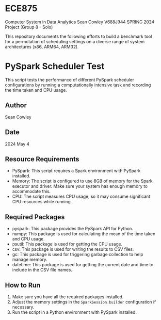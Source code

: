 # ECE875
Computer System in Data Analytics
Sean Cowley
V688J944
SPRING 2024
Project (Group 8 - Solo)

This repository documents the following efforts to build a benchmark tool for a permutation of scheduling settings on a diverse range of system architectures (x86, ARM64, ARM32).

# PySpark Scheduler Test

This script tests the performance of different PySpark scheduler configurations by running a computationally intensive task and recording the time taken and CPU usage.

## Author

Sean Cowley

## Date

2024 May 4

## Resource Requirements

- PySpark: This script requires a Spark environment with PySpark installed.
- Memory: The script is configured to use 8GB of memory for the Spark executor and driver. Make sure your system has enough memory to accommodate this.
- CPU: The script measures CPU usage, so it may consume significant CPU resources while running.

## Required Packages

- pyspark: This package provides the PySpark API for Python.
- numpy: This package is used for calculating the mean of the time taken and CPU usage.
- psutil: This package is used for getting the CPU usage.
- csv: This package is used for writing the results to CSV files.
- gc: This package is used for triggering garbage collection to help manage memory.
- datetime: This package is used for getting the current date and time to include in the CSV file names.

## How to Run

1. Make sure you have all the required packages installed.
2. Adjust the memory settings in the `SparkSession.builder` configuration if necessary.
3. Run the script in a Python environment with PySpark installed.

